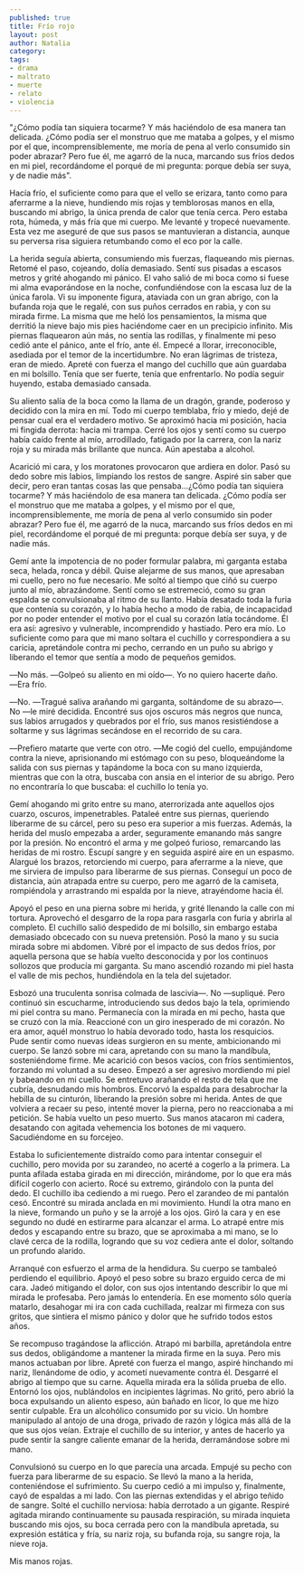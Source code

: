 ```yaml
---
published: true
title: Frío rojo
layout: post
author: Natalia
category:
tags:
- drama
- maltrato
- muerte
- relato
- violencia
---
```


"¿Cómo podía tan siquiera tocarme? Y más haciéndolo de esa manera tan delicada. ¿Cómo podía ser el monstruo que me mataba a golpes, y el mismo por el que, incomprensiblemente, me moría de pena al verlo consumido sin poder abrazar? Pero fue él, me agarró de la nuca, marcando sus fríos dedos en mi piel, recordándome el porqué de mi pregunta: porque debía ser suya, y de nadie más".


Hacía frío, el suficiente como para que el vello se erizara, tanto como para aferrarme a la nieve, hundiendo mis rojas y temblorosas manos en ella, buscando mi abrigo, la única prenda de calor que tenía cerca. Pero estaba rota, húmeda, y más fría que mi cuerpo. Me levanté y tropecé nuevamente. Esta vez me aseguré de que sus pasos se mantuvieran a distancia, aunque su perversa risa siguiera retumbando como el eco por la calle.

La herida seguía abierta, consumiendo mis fuerzas, flaqueando mis piernas. Retomé el paso, cojeando, dolía demasiado. Sentí sus pisadas a escasos metros y grité ahogando mi pánico. El vaho salió de mi boca como si fuese mi alma evaporándose en la noche, confundiéndose con la escasa luz de la única farola. Vi su imponente figura, ataviada con un gran abrigo, con la bufanda roja que le regalé, con sus puños cerrados en rabia, y con su mirada firme. La misma que me heló los pensamientos, la misma que derritió la nieve bajo mis pies haciéndome caer en un precipicio infinito. Mis piernas flaquearon aún más, no sentía las rodillas, y finalmente mi peso cedió ante el pánico, ante el frío, ante él. Empecé a llorar, irreconocible, asediada por el temor de la incertidumbre. No eran lágrimas de tristeza, eran de miedo. Apreté con fuerza el mango del cuchillo que aún guardaba en mi bolsillo. Tenía que ser fuerte, tenía que enfrentarlo. No podía seguir huyendo, estaba demasiado cansada.

Su aliento salía de la boca como la llama de un dragón, grande, poderoso y decidido con la mira en mí. Todo mi cuerpo temblaba, frío y miedo, dejé de pensar cual era el verdadero motivo. Se aproximó hacia mi posición, hacia mi fingida derrota: hacia mi trampa. Cerré los ojos y sentí como su cuerpo había caído frente al mío, arrodillado, fatigado por la carrera, con  la nariz roja y su mirada más brillante que nunca. Aún apestaba a alcohol.

Acarició mi cara, y los moratones provocaron que ardiera en dolor. Pasó su dedo sobre mis labios, limpiando los restos de sangre. Aspiré sin saber que decir, pero eran tantas cosas las que pensaba...¿Cómo podía tan siquiera tocarme? Y más haciéndolo de esa manera tan delicada. ¿Cómo podía ser el monstruo que me mataba a golpes, y el mismo por el que, incomprensiblemente, me moría de pena al verlo consumido sin poder abrazar? Pero fue él, me agarró de la nuca, marcando sus fríos dedos en mi piel, recordándome el porqué de mi pregunta: porque debía ser suya, y de nadie más.

Gemí ante la impotencia de no poder formular palabra, mi garganta estaba seca, helada, ronca y débil. Quise alejarme de sus manos, que apresaban mi cuello, pero no fue necesario. Me soltó al tiempo que ciñó su cuerpo junto al mío, abrazándome. Sentí como se estremeció, como su gran espalda se convulsionaba al ritmo de su llanto. Había desatado toda la furia que contenía su corazón, y lo había hecho a modo de rabia, de incapacidad por no poder entender el motivo por el cual su corazón latía tocándome. Él era así: agresivo y vulnerable, incomprendido y hastiado. Pero era mío. Lo suficiente como para que mi mano soltara el cuchillo y correspondiera a su caricia, apretándole contra mi pecho, cerrando en un puño su abrigo y liberando el temor que sentía a modo de pequeños gemidos.

―No más. ―Golpeó su aliento en mi oído―. Yo no quiero hacerte daño. ―Era frío.

―No.  ―Tragué saliva arañando mi garganta, soltándome de su abrazo―. No ―le miré decidida.
Encontré sus ojos oscuros más negros que nunca, sus labios arrugados y quebrados por el frío, sus manos resistiéndose a soltarme y sus lágrimas secándose en el recorrido de su cara.

―Prefiero matarte que verte con otro. ―Me cogió del cuello, empujándome contra la nieve, aprisionando mi estómago con su peso, bloqueándome la salida con sus piernas y tapándome la boca con su mano izquierda, mientras que con la otra, buscaba con ansia en el interior de su abrigo. Pero no encontraría lo que buscaba: el cuchillo lo tenía yo.

Gemí ahogando mi grito entre su mano, aterrorizada ante aquellos ojos cuarzo, oscuros, impenetrables. Pataleé entre sus piernas, queriendo liberarme de su cárcel, pero su peso era superior a mis fuerzas. Además, la herida del muslo empezaba a arder, seguramente emanando más sangre por la presión. No encontró el arma y me golpeó furioso, remarcando las heridas de mi rostro. Escupí sangre y en seguida aspiré aire en un espasmo. Alargué los brazos, retorciendo mi cuerpo, para aferrarme a la nieve, que me sirviera de impulso para liberarme de sus piernas. Conseguí un poco de distancia, aún atrapada entre su cuerpo, pero me  agarró de la camiseta, rompiéndola y arrastrando mi espalda por la nieve, atrayéndome hacia él.

Apoyó el peso en una pierna sobre mi herida, y grité llenando la calle con mi tortura. Aprovechó el desgarro de la ropa para rasgarla con furia y abrirla al completo. El cuchillo salió despedido de mi bolsillo, sin embargo estaba demasiado obcecado con su nueva pretensión. Posó la mano y su sucia mirada sobre mi abdomen. Vibré por el impacto de sus dedos fríos, por aquella persona que se había vuelto desconocida y por los continuos sollozos que producía mi garganta. Su mano ascendió rozando mi piel hasta el valle de mis pechos, hundiéndola en la tela del sujetador.

Esbozó una truculenta sonrisa colmada de lascivia―. No ―supliqué. Pero continuó sin escucharme, introduciendo sus dedos bajo la tela, oprimiendo mi piel contra su mano. Permanecía con la mirada en mi pecho, hasta que se cruzó con la mía. Reaccioné con un giro inesperado de mi corazón. No era amor, aquél monstruo lo había devorado todo, hasta los resquicios. Pude sentir como nuevas ideas surgieron en su mente, ambicionando mi cuerpo. Se lanzó sobre mi cara, apretando con su mano la mandíbula, sosteniéndome firme. Me acarició con besos vacíos, con fríos sentimientos, forzando mi voluntad a su deseo. Empezó a ser agresivo mordiendo mi piel y babeando en mi cuello. Se entretuvo arañando el resto de tela que me cubría, desnudando mis hombros. Encorvó la espalda para desabrochar la hebilla de su cinturón, liberando la presión sobre mi herida. Antes de que volviera a recaer su peso, intenté mover la pierna, pero no reaccionaba a mi petición. Se había vuelto un peso muerto. Sus manos atacaron mi cadera, desatando con agitada vehemencia los botones de mi vaquero. Sacudiéndome en su forcejeo.

Estaba lo suficientemente distraído como para intentar conseguir el cuchillo, pero movida por su zarandeo, no acerté a cogerlo a la primera. La punta afilada estaba girada en mi dirección, mirándome, por lo que era más difícil cogerlo con acierto. Rocé su extremo, girándolo con la punta del dedo. El cuchillo iba cediendo a mi ruego. Pero el zarandeo de mi pantalón cesó. Encontré su mirada anclada en mi movimiento. Hundí la otra mano en la nieve, formando un puño y se la arrojé a los ojos. Giró la cara y en ese segundo no dudé en estirarme para alcanzar el arma. Lo atrapé entre mis dedos y escapando entre su brazo, que se aproximaba a mi mano, se lo clavé cerca de la rodilla, logrando que su voz cediera ante el dolor, soltando un profundo alarido.

Arranqué con esfuerzo el arma de la hendidura. Su cuerpo se tambaleó perdiendo el equilibrio. Apoyó el peso sobre su brazo erguido cerca de mi cara. Jadeó mitigando el dolor, con sus ojos intentando describir lo que mi mirada le profesaba. Pero jamás lo entendería. En ese momento sólo quería matarlo, desahogar mi ira con cada cuchillada, realzar mi firmeza con sus gritos, que sintiera el mismo pánico y dolor que he sufrido todos estos años.

Se recompuso tragándose la aflicción. Atrapó mi barbilla, apretándola entre sus dedos, obligándome a mantener la mirada firme en la suya. Pero mis manos actuaban por libre. Apreté con fuerza el mango, aspiré hinchando mi nariz, llenándome de odio, y acometí nuevamente contra él. Desgarré el abrigo al tiempo que su carne. Aquella mirada era la sólida prueba de ello. Entornó los ojos, nublándolos en incipientes lágrimas. No gritó, pero abrió la boca expulsando un aliento espeso, aún bañado en licor, lo que me hizo sentir culpable. Era un alcohólico consumido por su vicio. Un hombre manipulado al antojo de una droga, privado de razón y lógica más allá de la que sus ojos veían. Extraje el cuchillo de su interior, y antes de hacerlo ya pude sentir la sangre caliente emanar de la herida, derramándose sobre mi mano.

Convulsionó su cuerpo en lo que parecía una arcada. Empujé su pecho con fuerza para liberarme de su espacio. Se llevó la mano a la herida, conteniéndose el sufrimiento. Su cuerpo cedió a mi impulso y, finalmente, cayó de espaldas a mi lado. Con las piernas extendidas y el abrigo teñido de sangre. Solté el cuchillo nerviosa: había derrotado a un gigante. Respiré agitada mirando continuamente su pausada respiración, su mirada inquieta buscando mis ojos, su boca cerrada pero con la mandíbula apretada, su expresión estática y fría, su nariz roja, su bufanda roja, su sangre roja, la nieve roja.

Mis manos rojas.

